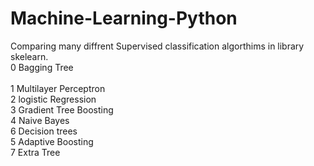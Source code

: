 # Machine-Learning-Python
Comparing many diffrent Supervised classification algorthims in library skelearn. </br> 
0   Bagging Tree </br> 	
1 	Multilayer Perceptron 	 </br> 
2 	logistic Regression  </br> 
3 	Gradient Tree Boosting </br> 
4 	Naive Bayes 	 </br> 
6 	Decision trees 	 </br> 
5 	Adaptive Boosting 	 </br> 
7 	Extra Tree </br> 
